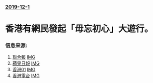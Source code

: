 ### [2019-12-1](/news/2019/12/1/index.md)

##### 
# 香港有網民發起「毋忘初心」大遊行。 




### 信息来源:

1. [聯合報](https://udn.com/news/story/7332/4198737) [IMG](https://pgw.udn.com.tw/gw/photo.php?u=https://uc.udn.com.tw/photo/2019/12/01/realtime/7136871.png&s=Y&x=119&y=0&sw=723&sh=483&exp=3600)
2. [蘋果日報](https://s.nextmedia.com/realtime/a.php?i=20191202&s=10829391&a=60332027) [IMG](https://static.appledaily.hk/images/e-paper/vdo/20191202/720pix/1575241672_3768.jpg)
3. [香港01](https://www.hk01.com/%E7%A4%BE%E6%9C%83%E6%96%B0%E8%81%9E/404792/12-1%E9%BB%83%E5%9F%94-%E7%A4%BA%E5%A8%81%E8%80%85%E7%A0%B4%E5%A3%9E%E5%BA%97%E8%88%96%E7%87%92%E6%B8%AF%E9%90%B5%E7%AB%99-%E8%AD%A6%E7%99%BC%E5%B0%84%E5%82%AC%E6%B7%9A%E5%BD%88-%E5%8D%80%E9%81%B8%E5%BE%8C%E6%9C%80%E5%9A%B4%E9%87%8D) [IMG](https://cdn.hk01.com/di/media/images/3637656/org/7334b571e0019d9d4e29aff5d01ef535.jpg/T9TKJfRyUZnA65E_u1CZVPKKJWqZ_fweVkVnSFZFZ0g?v=w1280r16_9)
4. [香港電台](https://news.rthk.hk/rthk/ch/component/k2/1495401-20191201.htm) [IMG](https://newsstatic.rthk.hk/images/mfile_1495401_1_L_20191201154351.jpg)
